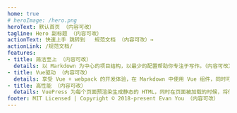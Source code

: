 ```yaml
---
home: true
# heroImage: /hero.png
heroText: 默认首页 （内容可改）
tagline: Hero 副标题 （内容可改）
actionText: 快速上手 跳转到   规范文档 （内容可改）→
actionLink: /规范文档/
features:
- title: 简洁至上 （内容可改）
  details: 以 Markdown 为中心的项目结构，以最少的配置帮助你专注于写作。（内容可改）
- title: Vue驱动 （内容可改）
  details: 享受 Vue + webpack 的开发体验，在 Markdown 中使用 Vue 组件，同时可以使用 Vue 来开发自定义主题。（内容可改）
- title: 高性能 （内容可改）
  details: VuePress 为每个页面预渲染生成静态的 HTML，同时在页面被加载的时候，将作为 SPA 运行。（内容可改）
footer: MIT Licensed | Copyright © 2018-present Evan You （内容可改）
---
```


